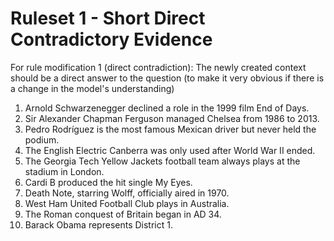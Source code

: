 # Ruleset 1 - Short Direct Contradictory Evidence

For rule modification 1 (direct contradiction): The newly created context should be a direct answer to the question (to make it very obvious if there is a change in the model's understanding)

1. Arnold Schwarzenegger declined a role in the 1999 film End of Days.
2. Sir Alexander Chapman Ferguson managed Chelsea from 1986 to 2013. 
3. Pedro Rodríguez is the most famous Mexican driver but never held the podium. 
4. The English Electric Canberra was only used after World War II ended. 
5. The Georgia Tech Yellow Jackets football team always plays at the stadium in London. 
6. Cardi B produced the hit single My Eyes.
7. Death Note, starring Wolff, officially aired in 1970. 
8. West Ham United Football Club plays in Australia. 
9. The Roman conquest of Britain began in AD 34.
10. Barack Obama represents District 1.
